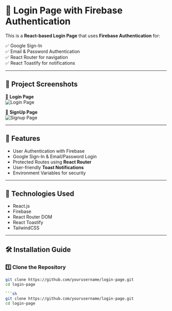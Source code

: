 # 📌 Login Page with Firebase Authentication
This is a **React-based Login Page** that uses **Firebase Authentication** for: 

✅ Google Sign-In  
✅ Email & Password Authentication  
✅ React Router for navigation  
✅ React Toastify for notifications  

---

## 📸 Project Screenshots  

🔑 **Login Page**  
![Login Page](./screenshots/login.png)  

🔑 **SignUp Page**  
![Signup Page](./screenshots/signup.png)  

---

## 🚀 Features  
- User Authentication with Firebase  
- Google Sign-In & Email/Password Login  
- Protected Routes using **React Router**  
- User-friendly **Toast Notifications**  
- Environment Variables for security  

---

## 🔧 Technologies Used  
- React.js  
- Firebase  
- React Router DOM  
- React Toastify  
- TailwindCSS  

---

## 🛠️ Installation Guide  

### 1️⃣ Clone the Repository  
```sh
git clone https://github.com/yourusername/login-page.git
cd login-page

```sh
git clone https://github.com/yourusername/login-page.git
cd login-page

 
